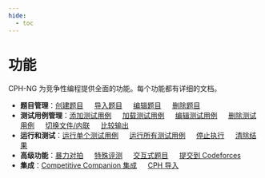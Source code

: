 ```yaml
---
hide:
  - toc
---
```


# 功能

CPH-NG 为竞争性编程提供全面的功能。每个功能都有详细的文档。

- **题目管理**：[创建题目](create-problem.md) &emsp; [导入题目](import-problem.md) &emsp; [编辑题目](edit-problem.md) &emsp; [删除题目](delete-problem.md)
- **测试用例管理**：[添加测试用例](add-test-case.md) &emsp; [加载测试用例](load-test-cases.md) &emsp; [编辑测试用例](edit-test-case.md) &emsp; [删除测试用例](delete-test-case.md) &emsp; [切换文件/内联](toggle-file-inline.md) &emsp; [比较输出](compare-output.md)
- **运行和测试**：[运行单个测试用例](run-single-test.md) &emsp; [运行所有测试用例](run-all-tests.md) &emsp; [停止执行](stop-execution.md) &emsp; [清除结果](clear-results.md) 
- **高级功能**：[暴力对拍](brute-force-compare.md) &emsp; [特殊评测](special-judge.md) &emsp; [交互式题目](interactive-problems.md) &emsp; [提交到 Codeforces](submit-codeforces.md)
- **集成**：[Competitive Companion 集成](competitive-companion.md) &emsp; [CPH 导入](cph-import.md)

